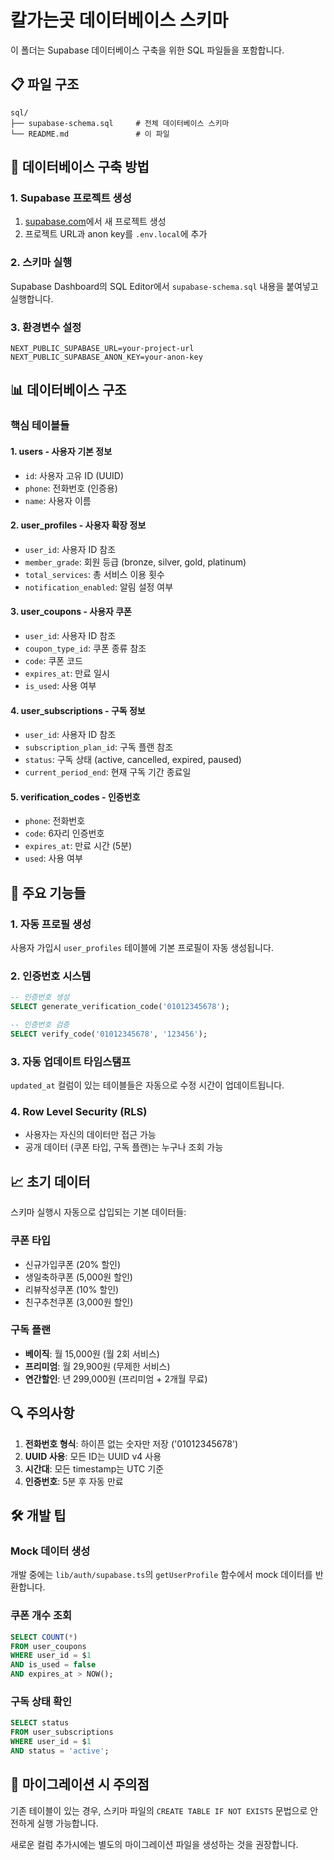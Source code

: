 # 칼가는곳 데이터베이스 스키마

이 폴더는 Supabase 데이터베이스 구축을 위한 SQL 파일들을 포함합니다.

## 📋 파일 구조

```
sql/
├── supabase-schema.sql     # 전체 데이터베이스 스키마
└── README.md               # 이 파일
```

## 🚀 데이터베이스 구축 방법

### 1. Supabase 프로젝트 생성
1. [supabase.com](https://supabase.com)에서 새 프로젝트 생성
2. 프로젝트 URL과 anon key를 `.env.local`에 추가

### 2. 스키마 실행
Supabase Dashboard의 SQL Editor에서 `supabase-schema.sql` 내용을 붙여넣고 실행합니다.

### 3. 환경변수 설정
```env
NEXT_PUBLIC_SUPABASE_URL=your-project-url
NEXT_PUBLIC_SUPABASE_ANON_KEY=your-anon-key
```

## 📊 데이터베이스 구조

### 핵심 테이블들

#### 1. **users** - 사용자 기본 정보
- `id`: 사용자 고유 ID (UUID)
- `phone`: 전화번호 (인증용)
- `name`: 사용자 이름

#### 2. **user_profiles** - 사용자 확장 정보
- `user_id`: 사용자 ID 참조
- `member_grade`: 회원 등급 (bronze, silver, gold, platinum)
- `total_services`: 총 서비스 이용 횟수
- `notification_enabled`: 알림 설정 여부

#### 3. **user_coupons** - 사용자 쿠폰
- `user_id`: 사용자 ID 참조
- `coupon_type_id`: 쿠폰 종류 참조
- `code`: 쿠폰 코드
- `expires_at`: 만료 일시
- `is_used`: 사용 여부

#### 4. **user_subscriptions** - 구독 정보
- `user_id`: 사용자 ID 참조
- `subscription_plan_id`: 구독 플랜 참조
- `status`: 구독 상태 (active, cancelled, expired, paused)
- `current_period_end`: 현재 구독 기간 종료일

#### 5. **verification_codes** - 인증번호
- `phone`: 전화번호
- `code`: 6자리 인증번호
- `expires_at`: 만료 시간 (5분)
- `used`: 사용 여부

## 🔧 주요 기능들

### 1. 자동 프로필 생성
사용자 가입시 `user_profiles` 테이블에 기본 프로필이 자동 생성됩니다.

### 2. 인증번호 시스템
```sql
-- 인증번호 생성
SELECT generate_verification_code('01012345678');

-- 인증번호 검증
SELECT verify_code('01012345678', '123456');
```

### 3. 자동 업데이트 타임스탬프
`updated_at` 컬럼이 있는 테이블들은 자동으로 수정 시간이 업데이트됩니다.

### 4. Row Level Security (RLS)
- 사용자는 자신의 데이터만 접근 가능
- 공개 데이터 (쿠폰 타입, 구독 플랜)는 누구나 조회 가능

## 📈 초기 데이터

스키마 실행시 자동으로 삽입되는 기본 데이터들:

### 쿠폰 타입
- 신규가입쿠폰 (20% 할인)
- 생일축하쿠폰 (5,000원 할인)
- 리뷰작성쿠폰 (10% 할인)
- 친구추천쿠폰 (3,000원 할인)

### 구독 플랜
- **베이직**: 월 15,000원 (월 2회 서비스)
- **프리미엄**: 월 29,900원 (무제한 서비스)
- **연간할인**: 년 299,000원 (프리미엄 + 2개월 무료)

## 🔍 주의사항

1. **전화번호 형식**: 하이픈 없는 숫자만 저장 ('01012345678')
2. **UUID 사용**: 모든 ID는 UUID v4 사용
3. **시간대**: 모든 timestamp는 UTC 기준
4. **인증번호**: 5분 후 자동 만료

## 🛠 개발 팁

### Mock 데이터 생성
개발 중에는 `lib/auth/supabase.ts`의 `getUserProfile` 함수에서 mock 데이터를 반환합니다.

### 쿠폰 개수 조회
```sql
SELECT COUNT(*) 
FROM user_coupons 
WHERE user_id = $1 
AND is_used = false 
AND expires_at > NOW();
```

### 구독 상태 확인
```sql
SELECT status 
FROM user_subscriptions 
WHERE user_id = $1 
AND status = 'active';
```

## 🚨 마이그레이션 시 주의점

기존 테이블이 있는 경우, 스키마 파일의 `CREATE TABLE IF NOT EXISTS` 문법으로 안전하게 실행 가능합니다.

새로운 컬럼 추가시에는 별도의 마이그레이션 파일을 생성하는 것을 권장합니다.